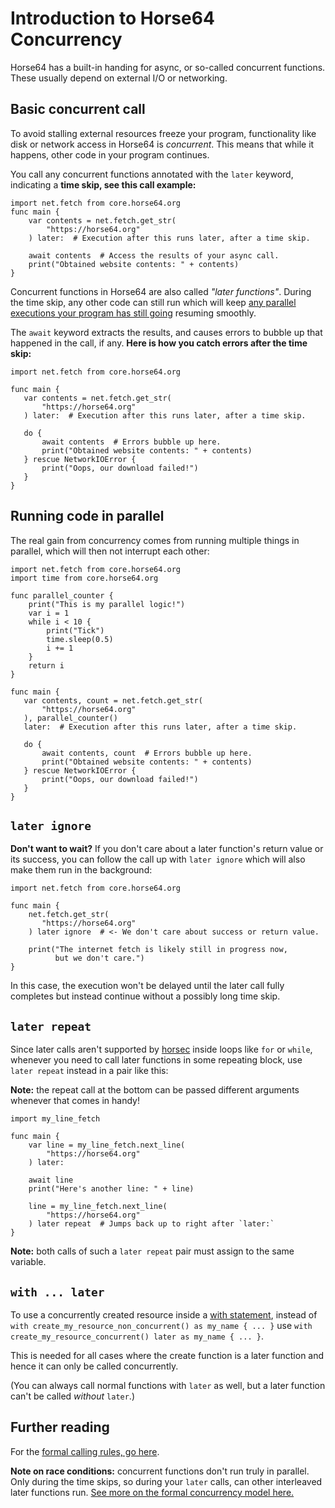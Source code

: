 
<!-- For license of this file, see LICENSE.md in the base dir. -->

Introduction to Horse64 Concurrency
===================================

Horse64 has a built-in handing for async, or so-called concurrent
functions. These usually depend on external I/O or networking.


Basic concurrent call
---------------------

To avoid stalling external resources freeze your program,
functionality like disk or network access in Horse64 is
*concurrent*. This means that while it happens, other code
in your program continues.

You call any concurrent functions annotated with the `later`
keyword, indicating a **time skip, see this call example:**

  ```Horse64
  import net.fetch from core.horse64.org
  func main {
      var contents = net.fetch.get_str(
          "https://horse64.org"
      ) later:  # Execution after this runs later, after a time skip.

      await contents  # Access the results of your async call.
      print("Obtained website contents: " + contents)
  }
  ```

Concurrent functions in Horse64 are also called *"later functions"*.
During the time skip, any other code can still run which will keep
[any parallel executions your program has still going](
#running-code-in-parallel) resuming smoothly.

The `await` keyword extracts the results, and causes errors
to bubble up that happened in the call, if any.
**Here is how you catch errors after the time skip:**

  ```Horse64
  import net.fetch from core.horse64.org

  func main {
     var contents = net.fetch.get_str(
         "https://horse64.org"
     ) later:  # Execution after this runs later, after a time skip.

     do {
         await contents  # Errors bubble up here.
         print("Obtained website contents: " + contents)
     } rescue NetworkIOError {
         print("Oops, our download failed!")
     }
  }
  ```


Running code in parallel
------------------------

The real gain from concurrency comes from running multiple
things in parallel, which will then not interrupt each other:

  ```Horse64
  import net.fetch from core.horse64.org
  import time from core.horse64.org

  func parallel_counter {
      print("This is my parallel logic!")
      var i = 1
      while i < 10 {
          print("Tick")
          time.sleep(0.5)
          i += 1
      }
      return i
  }

  func main {
     var contents, count = net.fetch.get_str(
         "https://horse64.org"
     ), parallel_counter()
     later:  # Execution after this runs later, after a time skip.

     do {
         await contents, count  # Errors bubble up here.
         print("Obtained website contents: " + contents)
     } rescue NetworkIOError {
         print("Oops, our download failed!")
     }
  }
  ```


`later ignore`
--------------

**Don't want to wait?** If you don't care about a later
function's return value or its success, you can follow
the call up with `later ignore` which will also make
them run in the background:

  ```Horse64
  import net.fetch from core.horse64.org

  func main {
      net.fetch.get_str(
         "https://horse64.org"
      ) later ignore  # <- We don't care about success or return value.

      print("The internet fetch is likely still in progress now,
            but we don't care.")
  }
  ```

In this case, the execution won't be delayed until the
later call fully completes but instead continue without
a possibly long time skip.


`later repeat`
--------------

Since later calls aren't supported by [horsec](/docs/Resources.md#horsec)
inside loops like `for` or `while`, whenever you need to
call later functions in some repeating block,
use `later repeat` instead in a pair like this:

**Note:** the repeat call at the bottom can be
passed different arguments whenever that comes in handy!

  ```Horse64
  import my_line_fetch

  func main {
      var line = my_line_fetch.next_line(
          "https://horse64.org"
      ) later:

      await line
      print("Here's another line: " + line)

      line = my_line_fetch.next_line(
          "https://horse64.org"
      ) later repeat  # Jumps back up to right after `later:`
  }
  ```

**Note:** both calls of such a `later repeat` pair must
assign to the same variable.


`with ... later`
----------------

To use a concurrently created resource inside a [with statement](
/docs/Error%20Handling.md#with-statement), instead of
`with create_my_resource_non_concurrent() as my_name { ... }`
use `with create_my_resource_concurrent() later as my_name { ... }`.

This is needed for all cases where the create function
is a later function and hence it can only be called concurrently.

(You can always call normal functions with `later` as well,
but a later function can't be called *without* `later`.)


Further reading
---------------

For the [formal calling rules, go here](
/docs/Language%20Specs/Concurrency%20Model.md#formal-rules-for-later-funcs).

**Note on race conditions:** concurrent functions don't run
truly in parallel. Only during the time skips, so during
your `later` calls, can other interleaved later functions run.
[See more on the formal concurrency model here.](
/docs/Language%20Specs/Concurrency%20Model.md)

